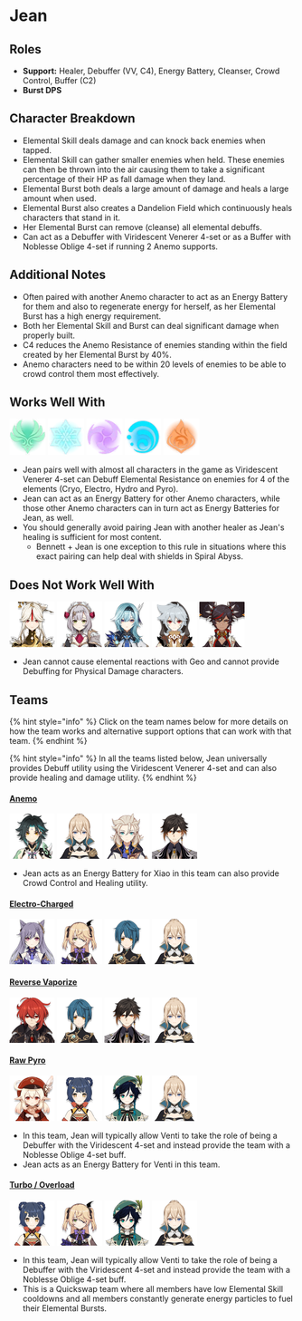 # Jean

## Roles

* **Support:** Healer, Debuffer \(VV, C4\), Energy Battery, Cleanser, Crowd Control, Buffer \(C2\)
* **Burst DPS**

## Character Breakdown

* Elemental Skill deals damage and can knock back enemies when tapped. 
* Elemental Skill can gather smaller enemies when held. These enemies can then be thrown into the air causing them to take a significant percentage of their HP as fall damage when they land.
* Elemental Burst both deals a large amount of damage and heals a large amount when used.
* Elemental Burst also creates a Dandelion Field which continuously heals characters that stand in it.
* Her Elemental Burst can remove \(cleanse\) all elemental debuffs.
* Can act as a Debuffer with Viridescent Venerer 4-set or as a Buffer with Noblesse Oblige 4-set if running 2 Anemo supports.

## **Additional Notes**

* Often paired with another Anemo character to act as an Energy Battery for them and also to regenerate energy for herself, as her Elemental Burst has a high energy requirement.
* Both her Elemental Skill and Burst can deal significant damage when properly built.
* C4 reduces the Anemo Resistance of enemies standing within the field created by her Elemental Burst by 40%.
* Anemo characters need to be within 20 levels of enemies to be able to crowd control them most effectively.

## Works Well With

  ![](../../.gitbook/assets/element_anemo.webp) ![](../../.gitbook/assets/element_cryo.webp) ![](../../.gitbook/assets/element_electro.webp) ![](../../.gitbook/assets/element_hydro.webp) ![](../../.gitbook/assets/element_pyro.webp) 

* Jean pairs well with almost all characters in the game as Viridescent Venerer 4-set can Debuff Elemental Resistance on enemies for 4 of the elements \(Cryo, Electro, Hydro and Pyro\).
* Jean can act as an Energy Battery for other Anemo characters, while those other Anemo characters can in turn act as Energy Batteries for Jean, as well.
* You should generally avoid pairing Jean with another healer as Jean's healing is sufficient for most content.
  * Bennett + Jean is one exception to this rule in situations where this exact pairing can help deal with shields in Spiral Abyss.

## Does Not Work Well With

 ![](../../.gitbook/assets/ui_avataricon_ningguang.png) ![](../../.gitbook/assets/ui_avataricon_noelle.png) ![](../../.gitbook/assets/ui_avataricon_eula.png) ![](../../.gitbook/assets/ui_avataricon_razor.png) ![](../../.gitbook/assets/ui_avataricon_xinyan.png) 

* Jean cannot cause elemental reactions with Geo and cannot provide Debuffing for Physical Damage characters.

## Teams

{% hint style="info" %}
Click on the team names below for more details on how the team works and alternative support options that can work with that team.
{% endhint %}

{% hint style="info" %}
In all the teams listed below, Jean universally provides Debuff utility using the Viridescent Venerer 4-set and can also provide healing and damage utility.
{% endhint %}

#### [Anemo](./)

![](../../.gitbook/assets/ui_avataricon_xiao.png) ![](../../.gitbook/assets/ui_avataricon_jean.png) ![](../../.gitbook/assets/ui_avataricon_albedo.png) ![](../../.gitbook/assets/ui_avataricon_zhongli.png) 

* Jean acts as an Energy Battery for Xiao in this team can also provide Crowd Control and Healing utility.

#### [Electro-Charged](../../teams/electro-charged.md)

![](../../.gitbook/assets/ui_avataricon_keqing.png) ![](../../.gitbook/assets/ui_avataricon_fischl.png) ![](../../.gitbook/assets/ui_avataricon_xingqiu.png) ![](../../.gitbook/assets/ui_avataricon_jean.png) 

#### [Reverse Vaporize](../../teams/reverse-vaporize.md)

![](../../.gitbook/assets/ui_avataricon_diluc.png) ![](../../.gitbook/assets/ui_avataricon_xingqiu.png) ![](../../.gitbook/assets/ui_avataricon_zhongli.png) ![](../../.gitbook/assets/ui_avataricon_jean.png) 

#### [Raw Pyro](../../teams/pure-pyro.md)

![](../../.gitbook/assets/ui_avataricon_klee.png) ![](../../.gitbook/assets/ui_avataricon_xiangling.png) ![](../../.gitbook/assets/ui_avataricon_venti.png) ![](../../.gitbook/assets/ui_avataricon_jean.png) 

* In this team, Jean will typically allow Venti to take the role of being a Debuffer with the Viridescent 4-set and instead provide the team with a Noblesse Oblige 4-set buff.
* Jean acts as an Energy Battery for Venti in this team.

#### [Turbo / Overload](../../teams/overload.md)

![](../../.gitbook/assets/ui_avataricon_xiangling.png) ![](../../.gitbook/assets/ui_avataricon_fischl.png) ![](../../.gitbook/assets/ui_avataricon_venti.png) ![](../../.gitbook/assets/ui_avataricon_jean.png) 

* In this team, Jean will typically allow Venti to take the role of being a Debuffer with the Viridescent 4-set and instead provide the team with a Noblesse Oblige 4-set buff.
* This is a Quickswap team where all members have low Elemental Skill cooldowns and all members constantly generate energy particles to fuel their Elemental Bursts.

